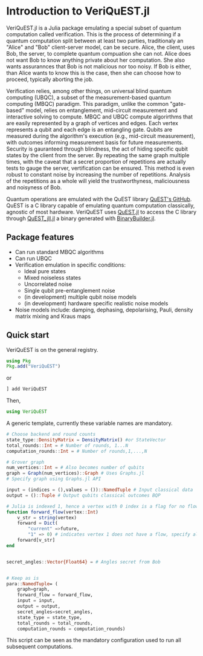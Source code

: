 # Introduction to VeriQuEST.jl

VeriQuEST.jl is a Julia package emulating a special subset of quantum computation called verification. This is the process of determining if a quantum computation split between at least two parties, traditionaly an "Alice" and "Bob" client-server model, can be secure. Alice, the client, uses Bob, the server, to complete quantum compuation she can not. Alice does not want Bob to know anything private about her computation. She also wants assurannces that Bob is not malicious nor too noisy. If Bob is either, than Alice wants to know this is the case, then she can choose how to proceed, typically aborting the job.

Verification relies, among other things, on universal blind quantum computing (UBQC), a subset of the measurement-based quantum computing (MBQC) paradigm. This paradigm, unlike the common "gate-based" model, relies on entanglement, mid-circuit measurement and interactive solving to compute. MBQC and UBQC compute algorirthms that are easily represented by a graph of vertices and edges. Each vertex represents a qubit and each edge is an entangling gate. Qubits are measured during the algorithm's execution (e.g., mid-circuit measurement), with outcomes informing measurement basis for future measurements. Security is gauranteed through blindness, the act of hiding specific qubit states by the client from the server. By repeating the same graph multiple times, with the caveat that a secret proportion of repetitions are actually tests to gauge the server, vertification can be ensured. This method is even robust to constant noise by increasing the number of repetitions. Analysis of the repetitions as a whole will yield the trustworthyness, maliciousness and noisyness of Bob.

Quantum operations are emulated with the QuEST library [QuEST's GitHub](https://github.com/QuEST-Kit/QuEST). QuEST is a C library capable of emulating quantum computation classically, agnostic of most hardware. VeriQuEST uses [QuEST.jl](https://github.com/fieldofnodes/QuEST.jl) to access the C library through [QuEST_jll.jl](https://github.com/JuliaBinaryWrappers/QuEST_jll.jl) a binary generated with [BinaryBuilder.jl](https://github.com/JuliaPackaging/BinaryBuilder.jl).

## Package features

* Can run standard MBQC algorithms
* Can run UBQC
* Verification emulation in specific conditions:
  * Ideal pure states
  * Mixed noiseless states
  * Uncorrelated noise
  * Single qubit pre-entanglement noise
  * (in development) multiple qubit noise models
  * (in development) hardware specific realistic noise models 
* Noise models include: damping, dephasing, depolarising, Pauli, density matrix mixing and Kraus maps

## Quick start

VeriQuEST is on the general registry.

```julia
using Pkg
Pkg.add("VeriQuEST")
```

or

```julia
] add VeriQuEST
```

Then, 

```julia
using VeriQuEST
```

A generic template, currently these variable names are mandatory.

```julia
# Choose backend and round counts
state_type::DensityMatrix = DensityMatrix() #or StateVector
total_rounds::Int = # Number of rounds, 1...N
computation_rounds::Int = # Number of rounds,1,...,N

# Grover graph
num_vertices::Int = # Also becomes number of qubits
graph = Graph(num_vertices)::Graph # Uses Graphs.jl
# Specify graph using Graphs.jl API

input = (indices = (),values = ())::NamedTuple # Input classical data
output = ()::Tuple # Output qubits classical outcomes BQP 

# Julia is indexed 1, hence a vertex with 0 index is a flag for no flow
function forward_flow(vertex::Int)
    v_str = string(vertex)
    forward = Dict(
        "current" =>future,
        "1" => 0) # indicates vertex 1 does not have a flow, specify all qubits. 
    forward[v_str]
end


secret_angles::Vector{Float64} = # Angles secret from Bob


# Keep as is
para::NamedTuple= (
    graph=graph,
    forward_flow = forward_flow,
    input = input,
    output = output,
    secret_angles=secret_angles,
    state_type = state_type,
    total_rounds = total_rounds,
    computation_rounds = computation_rounds)
```

This script can be seen as the mandatory configuration used to run all subsequent computations.

